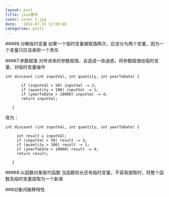 ```yaml
---
layout: post
title: java重构
cover: cover_5.jpg
date:   2014-07-15 12:00:00
categories: posts
---
```

####6.分解临时变量
如果一个临时变量被赋值两次，应该分为两个变量，因为一个变量只应该承担一个责任

####7.参数赋值
对传进来的参数赋值，会造成一些迷惑，将参数赋值给临时变量，对临时变量操作

	int discount (int inputVal, int quantity, int yearToDate) {
	
	       if (inputVal > 50) inputVal -= 2;	
	       if (quantity > 100) inputVal -= 1;	
	       if (yearToDate > 10000) inputVal -= 4;	
	       return inputVal;
	
	   }
改为：

	int discount (int inputVal, int quantity, int yearToDate) {
	
	     int result = inputVal;	
	     if (inputVal > 50) result -= 2;	
	     if (quantity > 100) result -= 1;	
	     if (yearToDate > 10000) result -= 4;	
	     return result;
	
	   }

####8.以函数对象取代函数
当函数较长还有临时变量，不容易提取时，将整个函数及临时变量提取为一个新类


###对象间搬移特性





